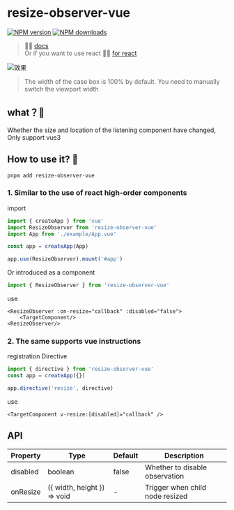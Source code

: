 # resize-observer-vue

[![NPM version](https://img.shields.io/npm/v/resize-observer-vue.svg?style=flat)](https://npmjs.org/package/resize-observer-vue)
[![NPM downloads](http://img.shields.io/npm/dm/resize-observer-vue.svg?style=flat)](https://npmjs.org/package/resize-observer-vue)

> 🏄‍♀️ [docs](https://gong9.github.io/resize-observer-vue/)   
Or if you want to use react  🤸‍♂️ [for react](https://github.com/react-component/resize-observer)

![效果](https://s2.loli.net/2022/12/11/OwD4QZoACyXbBGx.gif)
> The width of the case box is 100% by default. You need to manually switch the viewport width
## what？🙊

Whether the size and location of the listening component have changed, Only support vue3

## How to use it? 🙈

`pnpm add resize-observer-vue`

### 1. Similar to the use of react high-order components

import 
```ts
import { createApp } from 'vue'
import ResizeObserver from 'resize-observer-vue'
import App from './example/App.vue'

const app = createApp(App)

app.use(ResizeObserver).mount('#app')
```

Or introduced as a component 

```ts
import { ResizeObserver } from 'resize-observer-vue'
```

use 

```vue
<ResizeObserver :on-resize="callback" :disabled="false">
    <TargetComponent/>
<ResizeObserver/>
```


### 2. The same supports vue instructions

registration Directive

```ts
import { directive } from 'resize-observer-vue'
const app = createApp({})

app.directive('resize', directive)

```

use

```vue
<TargetComponent v-resize:[disabled]="callback" />
```


## API


| Property | Type                        | Default | Description                     |
| -------- | --------------------------- | ------- | ------------------------------- |
| disabled | boolean                     | false   | Whether to disable observation                            |
| onResize | ({ width, height }) => void | -       | Trigger when child node resized |
